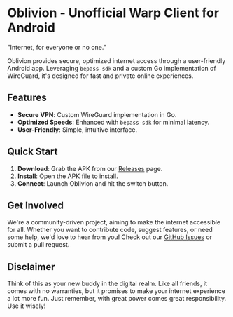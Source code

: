 # Oblivion - Unofficial Warp Client for Android

"Internet, for everyone or no one."

Oblivion provides secure, optimized internet access through a user-friendly Android app. Leveraging `bepass-sdk` and a custom Go implementation of WireGuard, it's designed for fast and private online experiences.

## Features

- **Secure VPN**: Custom WireGuard implementation in Go.
- **Optimized Speeds**: Enhanced with `bepass-sdk` for minimal latency.
- **User-Friendly**: Simple, intuitive interface.

## Quick Start

1. **Download**: Grab the APK from our [Releases](https://github.com/bepass-org/oblivion/releases) page.
2. **Install**: Open the APK file to install.
3. **Connect**: Launch Oblivion and hit the switch button.

## Get Involved

We're a community-driven project, aiming to make the internet accessible for all. Whether you want to contribute code, suggest features, or need some help, we'd love to hear from you! Check out our [GitHub Issues](https://github.com/bepass-org/oblivion/issues) or submit a pull request.

## Disclaimer

Think of this as your new buddy in the digital realm. Like all friends, it comes with no warranties, but it promises to make your internet experience a lot more fun. Just remember, with great power comes great responsibility. Use it wisely!
